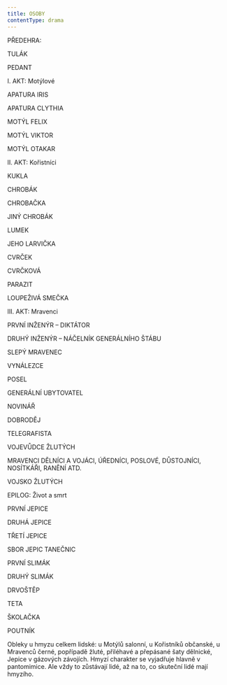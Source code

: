 ```yaml
---
title: OSOBY
contentType: drama
---
```


PŘEDEHRA:

TULÁK

PEDANT

I. AKT: Motýlové

APATURA IRIS

APATURA CLYTHIA

MOTÝL FELIX

MOTÝL VIKTOR

MOTÝL OTAKAR

II. AKT: Kořistníci

KUKLA

CHROBÁK

CHROBAČKA

JINÝ CHROBÁK

LUMEK

JEHO LARVIČKA

CVRČEK

CVRČKOVÁ

PARAZIT

LOUPEŽIVÁ SMEČKA

III. AKT: Mravenci

PRVNÍ INŽENÝR – DIKTÁTOR

DRUHÝ INŽENÝR – NÁČELNÍK GENERÁLNÍHO ŠTÁBU

SLEPÝ MRAVENEC

VYNÁLEZCE

POSEL

GENERÁLNÍ UBYTOVATEL

NOVINÁŘ

DOBRODĚJ

TELEGRAFISTA

VOJEVŮDCE ŽLUTÝCH

MRAVENCI DĚLNÍCI A VOJÁCI, ÚŘEDNÍCI, POSLOVÉ, DŮSTOJNÍCI, NOSÍTKÁŘI, RANĚNÍ ATD.

VOJSKO ŽLUTÝCH

EPILOG: Život a smrt

PRVNÍ JEPICE

DRUHÁ JEPICE

TŘETÍ JEPICE

SBOR JEPIC TANEČNIC

PRVNÍ SLIMÁK

DRUHÝ SLIMÁK

DRVOŠTĚP

TETA

ŠKOLAČKA

POUTNÍK

Obleky u hmyzu celkem lidské: u Motýlů salonní, u Kořistníků občanské, u Mravenců černé, popřípadě žluté, přiléhavé a přepásané šaty dělnické, Jepice v gázových závojích. Hmyzí charakter se vyjadřuje hlavně v pantomimice. Ale vždy to zůstávají lidé, až na to, co skuteční lidé mají hmyzího.
